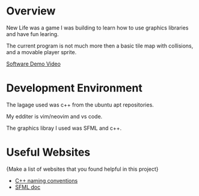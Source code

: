 # Overview
New Life was a game I was building to learn how to use graphics 
libraries and have fun learing.

The current program is not much more then a basic tile map with collisions, and a movable player sprite.

[Software Demo Video](http://youtube.link.goes.here)

# Development Environment
The lagage used was c++ from the ubuntu apt repositories.

My edditer is vim/neovim and vs code.

The graphics libray I used was SFML and c++. 

# Useful Websites

{Make a list of websites that you found helpful in this project}
* [C++ naming conventions](https://google.github.io/styleguide/cppguide.html)
* [SFML doc](https://www.sfml-dev.org/documentation/2.6.1/)
